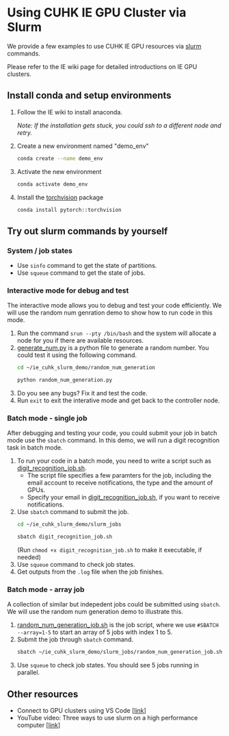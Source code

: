 # Using CUHK IE GPU Cluster via Slurm

We provide a few examples to use CUHK IE GPU resources via [slurm](https://slurm.schedmd.com/quickstart.html) commands. 

Please refer to the IE wiki page for detailed introductions on IE GPU clusters. 

## Install conda and setup environments
1. Follow the IE wiki to install anaconda.
   
   *Note: If the installation gets stuck, you could ssh to a different node and retry.*

3. Create a new environment named "demo_env"
   ```bash
   conda create --name demo_env
   ```
3. Activate the new environment
   ```bash
   conda activate demo_env
   ```
4. Install the [torchvision](https://anaconda.org/pytorch/torchvision) package
   ```bash
   conda install pytorch::torchvision
   ```

## Try out slurm commands by yourself
### System / job states
- Use `sinfo` command to get the state of partitions.
- Use `squeue` command to get the state of jobs.

### Interactive mode for debug and test
The interactive mode allows you to debug and test your code efficiently.
We will use the random num genration demo to show how to run code in this mode. 
1. Run the command `srun --pty /bin/bash` and the system will allocate a node for you if there are available resources.
2. [generate_num.py](random_num_generation/generate_num.py) is a python file to generate a random number. You could test it using the following command.  
   ```bash
   cd ~/ie_cuhk_slurm_demo/random_num_generation
   
   python random_num_generation.py
   ```
3. Do you see any bugs? Fix it and test the code. 
4. Run `exit` to exit the interative mode and get back to the controller node. 

### Batch mode - single job
After debugging and testing your code, you could submit your job in batch mode use the `sbatch` command.
In this demo, we will run a digit recognition task in batch mode. 
1. To run your code in a batch mode, you need to write a script such as [digit_recognition_job.sh](slurm_jobs/digit_recognition_job.sh).
   - The script file specifies a few paramters for the job, including the email account to receive notifications, the type and the amount of GPUs.
   - Specify your email in [digit_recognition_job.sh](slurm_jobs/digit_recognition_job.sh), if you want to receive notifications.
2. Use `sbatch` command to submit the job.
   ```bash
   cd ~/ie_cuhk_slurm_demo/slurm_jobs
   
   sbatch digit_recognition_job.sh
   ```
   (Run `chmod +x digit_recognition_job.sh` to make it executable, if needed)
3. Use `squeue` command to check job states.
4. Get outputs from the `.log` file when the job finishes.  

### Batch mode - array job
A collection of similar but indepedent jobs could be submitted using `sbatch`. We will use the random num generation demo to illustrate this.
1. [random_num_generation_job.sh](slurm_jobs/random_num_generation_job.sh) is the job script, where we use `#SBATCH --array=1-5` to start an array of 5 jobs with index 1 to 5.
2. Submit the job through `sbatch` command.
   ```bash
   sbatch ~/ie_cuhk_slurm_demo/slurm_jobs/random_num_generation_job.sh
   ```
3. Use `squeue` to check job states. You should see 5 jobs running in parallel.


## Other resources
- Connect to GPU clusters using VS Code [[link](https://code.visualstudio.com/docs/remote/ssh)]
- YouTube video: Three ways to use slurm on a high performance computer [[link](https://youtu.be/51SyuTBk72k)]
